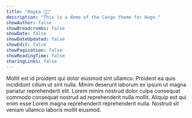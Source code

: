 ```yaml
---
title: "Наука 🧑‍🔬"
description: "This is a demo of the Congo theme for Hugo."
showAuthor: false
showBreadcrumbs: false
showDate: false
showDateUpdated: false
showEdit: false
showPagination: false
showReadingTime: false
sharingLinks: false
---
```


Mollit est id proident qui dolor eiusmod sint ullamco. Proident ea quis incididunt cillum ut sint nulla. Minim deserunt laborum ex ipsum ut magna pariatur reprehenderit elit. Lorem minim nostrud dolor culpa consequat commodo consequat nostrud ad reprehenderit nulla mollit. Aliquip est qui enim esse Lorem magna reprehenderit reprehenderit nulla. Nostrud sit veniam ullamco laboris mollit eiusmod.